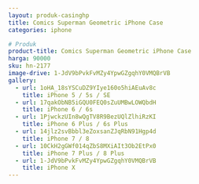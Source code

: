 ```yaml
---
layout: produk-casinghp
title: Comics Superman Geometric iPhone Case
categories: iphone

# Produk
product-title: Comics Superman Geometric iPhone Case
harga: 90000
sku: hn-2177
image-drive: 1-JdV9bPvkFvMZy4YpwGZgqhY0VMQBrVB
gallery:
  - url: 1oHA_18sYSCuDZ9YIye160o5hiAEuAv8c
    title: iPhone 5 / 5s / SE
  - url: 17qakObNB5iGQU0FEQ0sZuUMBwLOWQbdH
    title: iPhone 6 / 6s
  - url: 1PjwckzUIn8wQgTV8R9BezUQlZlhiRzKI
    title: iPhone 6 Plus / 6s Plus
  - url: 14jlz2svBbbl3eZoxsanZJqRbN91Hgp4d
    title: iPhone 7 / 8
  - url: 10CkH2gGWf014qZbS8MXiAIt3Ob2EtPx0
    title: iPhone 7 Plus / 8 Plus
  - url: 1-JdV9bPvkFvMZy4YpwGZgqhY0VMQBrVB
    title: iPhone X
---
```

